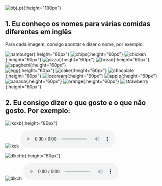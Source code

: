 ![obj_pt](https://1blockatatime.github.io/English/images/obj_pt.png){:height="100px"}  

## 1. Eu conheço os nomes para várias comidas diferentes em inglês

Para cada imagem, consigo apontar e dizer o nome, por exemplo:  

![hamburger](https://1blockatatime.github.io/English/images/hamb.png){:height="60px"} ![chips](https://1blockatatime.github.io/English/images/chips.png){:height="60px"} ![chicken](https://1blockatatime.github.io/English/images/chicken.png){:height="60px"} ![pizza](https://1blockatatime.github.io/English/images/pizza.png){:height="60px"} ![bread](https://1blockatatime.github.io/English/images/bread.png){:height="60px"} ![spaghetti](https://1blockatatime.github.io/English/images/spaghetti.png){:height="60px"}  
![egg](https://1blockatatime.github.io/English/images/egg.png){:height="60px"} ![cake](https://1blockatatime.github.io/English/images/cake.png){:height="60px"} ![chocolate](https://1blockatatime.github.io/English/images/chocolate.png){:height="60px"} ![icecream](https://1blockatatime.github.io/English/images/icecream.png){:height="60px"} ![apple](https://1blockatatime.github.io/English/images/apple.png){:height="60px"} ![banana](https://1blockatatime.github.io/English/images/banana.png){:height="60px"} ![orange](https://1blockatatime.github.io/English/images/orange.png){:height="60px"} ![strawberry](https://1blockatatime.github.io/English/images/strawberry.png){:height="60px"}   

## 2. Eu consigo dizer o que gosto e o que não gosto. Por exemplo:  

![lkckb](https://1blockatatime.github.io/English/images/lkck_pt.png){:height="80px"}  

![lkck](https://1blockatatime.github.io/English/images/lkck.png) <audio src="audio/ilikecake.m4a" controls preload><https://1blockatatime.github.io/English/audio>  

![dlkchb](https://1blockatatime.github.io/English/images/dlkch_pt.png){:height="80px"}  

![dlkch](https://1blockatatime.github.io/English/images/dlkch.png) <audio src="audio/idontlikechoc.m4a" controls preload><https://1blockatatime.github.io/English/audio>  


